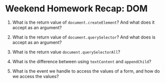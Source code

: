 # Weekend Homework Recap: DOM

1. What is the return value of `document.createElement`? And what does it accept as an argument?



2. What is the return value of `document.querySelector`? And what does is accept as an argument?

3. What is the return value `document.querySelectorAll`?

4. What is the difference between using `textContent` and `appendChild`?

5. What is the event we handle to access the values of a form, and how do we access the values?
